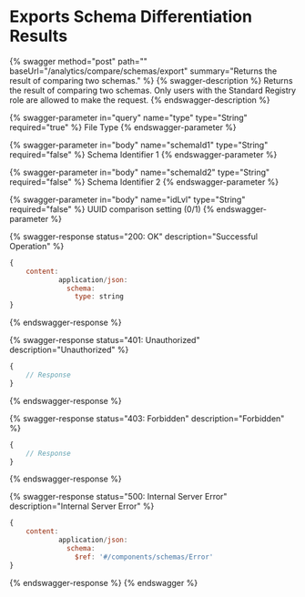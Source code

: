 # Exports Schema Differentiation Results

{% swagger method="post" path="" baseUrl="/analytics/compare/schemas/export" summary="Returns the result of comparing two schemas." %}
{% swagger-description %}
Returns the result of comparing two schemas. Only users with the Standard Registry role are allowed to make the request.
{% endswagger-description %}

{% swagger-parameter in="query" name="type" type="String" required="true" %}
File Type
{% endswagger-parameter %}

{% swagger-parameter in="body" name="schemaId1" type="String" required="false" %}
Schema Identifier 1
{% endswagger-parameter %}

{% swagger-parameter in="body" name="schemaId2" type="String" required="false" %}
Schema Identifier 2
{% endswagger-parameter %}

{% swagger-parameter in="body" name="idLvl" type="String" required="false" %}
UUID comparison setting (0/1)
{% endswagger-parameter %}

{% swagger-response status="200: OK" description="Successful Operation" %}
```javascript
{
    content:
            application/json:
              schema:
                type: string
}
```
{% endswagger-response %}

{% swagger-response status="401: Unauthorized" description="Unauthorized" %}
```javascript
{
    // Response
}
```
{% endswagger-response %}

{% swagger-response status="403: Forbidden" description="Forbidden" %}
```javascript
{
    // Response
}
```
{% endswagger-response %}

{% swagger-response status="500: Internal Server Error" description="Internal Server Error" %}
```javascript
{
    content:
            application/json:
              schema:
                $ref: '#/components/schemas/Error'
}
```
{% endswagger-response %}
{% endswagger %}
